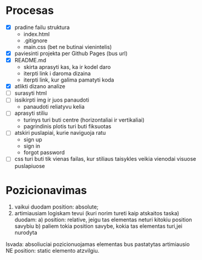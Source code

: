 # Procesas

- [x] pradine failu struktura
   - index.html
   - .gitignore
   - main.css (bet ne butinai vienintelis)
- [x] paviesinti projekta per Github Pages (bus url)
- [x] README.md 
   - skirta aprasyti kas, ka ir kodel daro
   - iterpti link i daroma dizaina
   - iterpti link, kur galima pamatyti koda
- [x] atlikti dizano analize
- [ ] surasyti html
- [ ] issikirpti img ir juos panaudoti
   - panaudoti reliatyvu kelia
- [ ] aprasyti stiliu
   - turinys turi buti centre (horizontaliai ir vertikaliai)
   - pagrindinis plotis turi buti fiksuotas
- [ ] atskiri puslapiai, kurie naviguoja ratu
   - sign up
   - sign in
   - forgot password
- [ ] css turi buti tik vienas failas, kur stiliaus taisykles veikia vienodai visuose puslapiuose   

# Pozicionavimas

1. vaikui duodam position: absolute;
2. artimiausiam logiskam tevui (kuri norim tureti kaip atskaitos taska) duodam:
    a) position: relative, jeigu tas elementas neturi kitokiu position savybiu
    b) paliem tokia position savybe, kokia tas elementas turi,jei nurodyta

Isvada: absoliuciai pozicionuojamas elementas bus pastatytas artimiausio NE position: static elemento atzvilgiu. 